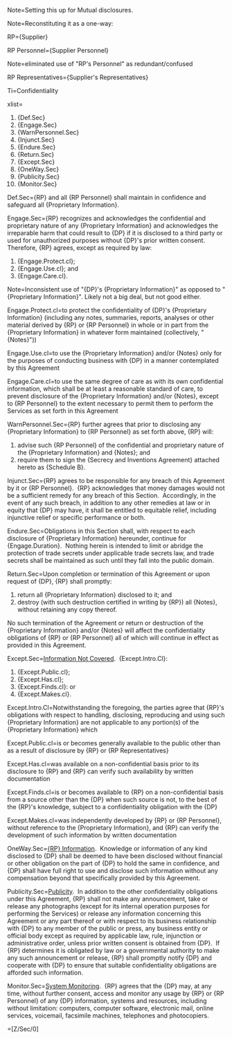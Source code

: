 Note=Setting this up for Mutual disclosures.

Note=Reconstituting it as a one-way:

RP={Supplier}

RP Personnel={Supplier Personnel}

Note=eliminated use of "RP's Personnel" as redundant/confused

RP Representatives={Supplier's Representatives}

Ti=Confidentiality

xlist=<ol><li>{Def.Sec}</li><li>{Engage.Sec}</li><li>{WarnPersonnel.Sec}</li><li>{Injunct.Sec}</li><li>{Endure.Sec}</li><li>{Return.Sec}</li><li>{Except.Sec}</li><li>{OneWay.Sec}</li><li>{Publicity.Sec}</li><li>{Monitor.Sec}</li></ol>

Def.Sec={RP} and all {RP Personnel} shall maintain in confidence and safeguard all {Proprietary Information}.

Engage.Sec={RP} recognizes and acknowledges the confidential and proprietary nature of any {Proprietary Information} and acknowledges the irreparable harm that could result to {DP} if it is disclosed to a third party or used for unauthorized purposes without {DP}'s prior written consent.&nbsp; Therefore, {RP} agrees, except as required by law: <ol><li>{Engage.Protect.cl};</li><li>{Engage.Use.cl}; and</li><li>{Engage.Care.cl}.</li></ol>

Note=Inconsistent use of "{DP}'s {Proprietary Information}" as opposed to "{Proprietary Information}".  Likely not a big deal, but not good either.

Engage.Protect.cl=to protect the confidentiality of {DP}'s {Proprietary Information} (including any notes, summaries, reports, analyses or other material derived by {RP} or {RP Personnel} in whole or in part from the {Proprietary Information} in whatever form maintained (collectively, "{Notes}"))

Engage.Use.cl=to use the {Proprietary Information} and/or {Notes} only for the purposes of conducting business with {DP} in a manner contemplated by this Agreement

Engage.Care.cl=to use the same degree of care as with its own confidential information, which shall be at least a reasonable standard of care, to prevent disclosure of the {Proprietary Information} and/or {Notes}, except to {RP Personnel} to the extent necessary to permit them to perform the Services as set forth in this Agreement

WarnPersonnel.Sec={RP} further agrees that prior to disclosing any {Proprietary Information} to {RP Personnel} as set forth above, {RP} will: <ol><li>advise such {RP Personnel} of the confidential and proprietary nature of the {Proprietary Information} and {Notes}; and</li><li>require them to sign the {Secrecy and Inventions Agreement} attached hereto as {Schedule B}.</li></ol>

Injunct.Sec={RP} agrees to be responsible for any breach of this Agreement by it or {RP Personnel}.&nbsp; {RP} acknowledges that money damages would not be a sufficient remedy for any breach of this Section.&nbsp; Accordingly, in the event of any such breach, in addition to any other remedies at law or in equity that {DP} may have, it shall be entitled to equitable relief, including injunctive relief or specific performance or both.

Endure.Sec=Obligations in this Section shall, with respect to each disclosure of {Proprietary Information} hereunder, continue for {Engage.Duration}.&nbsp; Nothing herein is intended to limit or abridge the protection of trade secrets under applicable trade secrets law, and trade secrets shall be maintained as such until they fall into the public domain.

Return.Sec=Upon completion or termination of this Agreement or upon request of {DP}, {RP} shall promptly: <ol><li>return all {Proprietary Information} disclosed to it; and</li><li>destroy (with such destruction certified in writing by {RP}) all {Notes}, without retaining any copy thereof.</li></ol> No such termination of the Agreement or return or destruction of the {Proprietary Information} and/or {Notes} will affect the confidentiality obligations of {RP} or {RP Personnel} all of which will continue in effect as provided in this Agreement.

Except.Sec=<u>Information Not Covered</u>.&nbsp; {Except.Intro.Cl}: <ol><li>{Except.Public.cl};</li><li>{Except.Has.cl};</li><li>{Except.Finds.cl}: or</li><li>{Except.Makes.cl}.</li></ol>

Except.Intro.Cl=Notwithstanding the foregoing, the parties agree that {RP}'s obligations with respect to handling, disclosing, reproducing and using such {Proprietary Information} are not applicable to any portion(s) of the {Proprietary Information} which

Except.Public.cl=is or becomes generally available to the public other than as a result of disclosure by {RP} or {RP Representatives}

Except.Has.cl=was available on a non-confidential basis prior to its disclosure to {RP} and {RP} can verify such availability by written documentation

Except.Finds.cl=is or becomes available to {RP} on a non-confidential basis from a source other than the {DP} when such source is not, to the best of the {RP}'s knowledge, subject to a confidentiality obligation with the {DP}

Except.Makes.cl=was independently developed by {RP} or {RP Personnel}, without reference to the {Proprietary Information}, and {RP} can verify the development of such information by written documentation

OneWay.Sec=<u>{RP} Information</u>.&nbsp; Knowledge or information of any kind disclosed to {DP} shall be deemed to have been disclosed without financial or other obligation on the part of {DP} to hold the same in confidence, and {DP} shall have full right to use and disclose such information without any compensation beyond that specifically provided by this Agreement.

Publicity.Sec=<u>Publicity</u>.&nbsp; In addition to the other confidentiality obligations under this Agreement, {RP} shall not make any announcement, take or release any photographs (except for its internal operation purposes for performing the Services) or release any information concerning this Agreement or any part thereof or with respect to its business relationship with {DP} to any member of the public or press, any business entity or official body except as required by applicable law, rule, injunction or administrative order, unless prior written consent is obtained from {DP}.&nbsp; If {RP} determines it is obligated by law or a governmental authority to make any such announcement or release, {RP} shall promptly notify {DP} and cooperate with {DP} to ensure that suitable confidentiality obligations are afforded such information.

Monitor.Sec=<u>System Monitoring</u>.&nbsp; {RP} agrees that the {DP} may, at any time, without further consent, access and monitor any usage by {RP} or {RP Personnel} of any {DP} information, systems and resources, including without limitation: computers, computer software, electronic mail, online services, voicemail, facsimile machines, telephones and photocopiers.

=[Z/Sec/0]
